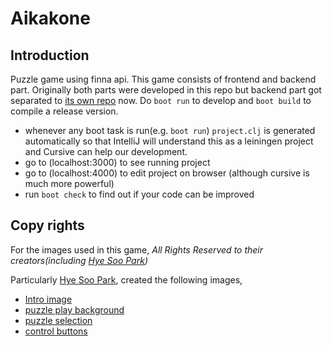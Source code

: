 # Aikakone

## Introduction

Puzzle game using finna api. This game consists of frontend and backend part.
Originally both parts were developed in this repo but backend part got separated to
[its own repo](https://github.com/wontheone1/aikakone-backend) now.
Do `boot run` to develop and `boot build` to compile a release version.

* whenever any boot task is run(e.g. `boot run`) `project.clj` is generated automatically
  so that IntelliJ will understand this as a leiningen project and Cursive can help our development.
* go to (localhost:3000) to see running project
* go to (localhost:4000) to edit project on browser (although cursive is much more powerful)
* run `boot check` to find out if your code can be improved

## Copy rights

For the images used in this game,
*All Rights Reserved to their creators(including [Hye Soo Park](https://www.linkedin.com/in/hyesoo-park-108719109/))*

Particularly [Hye Soo Park](https://github.com/flyjwayur), created the following images,

* [Intro image](https://github.com/wontheone1/aikakone/blob/master/resources/images/aikakone-intro.png)
* [puzzle play background](https://github.com/wontheone1/aikakone/blob/master/resources/images/puzzle-play-bg.png)
* [puzzle selection](https://github.com/wontheone1/aikakone/blob/master/resources/images/puzzle-selection-bg.png)
* [control buttons](https://github.com/wontheone1/aikakone/blob/master/resources/images/control-buttons.png)
